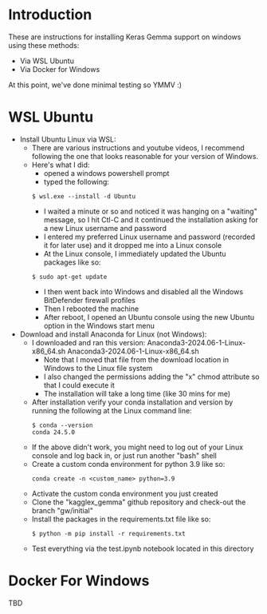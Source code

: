 # Introduction

These are instructions for installing Keras Gemma support on windows using these methods:
* Via WSL Ubuntu
* Via Docker for Windows

At this point, we've done minimal testing so YMMV :)

# WSL Ubuntu

* Install Ubuntu Linux via WSL:
  * There are various instructions and youtube videos, I recommend following the one that looks reasonable for your version of Windows.
  * Here's what I did:
    * opened a windows powershell prompt
    * typed the following:
    ```
    $ wsl.exe --install -d Ubuntu
    ```
    * I waited a minute or so and noticed it was hanging on a "waiting" message, so I hit Ctl-C and it continued the installation asking for a new Linux username and password
    * I entered my preferred Linux username and password (recorded it for later use) and it dropped me into a Linux console
    * At the Linux console, I immediately updated the Ubuntu packages like so: 
    ```
    $ sudo apt-get update
    ```
    * I then went back into Windows and disabled all the Windows BitDefender firewall profiles
    * Then I rebooted the machine
    * After reboot, I opened an Ubuntu console using the new Ubuntu option in the Windows start menu
* Download and install Anaconda for Linux (not Windows):
  * I downloaded and ran this version: Anaconda3-2024.06-1-Linux-x86_64.sh Anaconda3-2024.06-1-Linux-x86_64.sh
    * Note that I moved that file from the download location in Windows to the Linux file system
    * I also changed the permissions adding the "x" chmod attribute so that I could execute it
    * The installation will take a long time (like 30 mins for me)
  * After installation verify your conda installation and version by running the following at the Linux command line:
    ```
    $ conda --version
    conda 24.5.0
    ```
  * If the above didn't work, you might need to log out of your Linux console and log back in, or just run another "bash" shell
  * Create a custom conda environment for python 3.9 like so:
    ```
    conda create -n <custom_name> python=3.9
    ```
  * Activate the custom conda environment you just created
  * Clone the "kagglex_gemma" github repository and check-out the branch "gw/initial"
  * Install the packages in the requirements.txt file like so:
    ```
    $ python -m pip install -r requirements.txt
  * Test everything via the test.ipynb notebook located in this directory

# Docker For Windows

TBD
